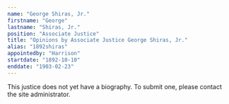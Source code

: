 ```yaml
---
name: "George Shiras, Jr."
firstname: "George"
lastname: "Shiras, Jr."
position: "Associate Justice"
title: "Opinions by Associate Justice George Shiras, Jr."
alias: "1892shiras"
appointedby: "Harrison"
startdate: "1892-10-10"
enddate: "1903-02-23"
---
```

This justice does not yet have a biography. To submit one, please contact the site administrator.
